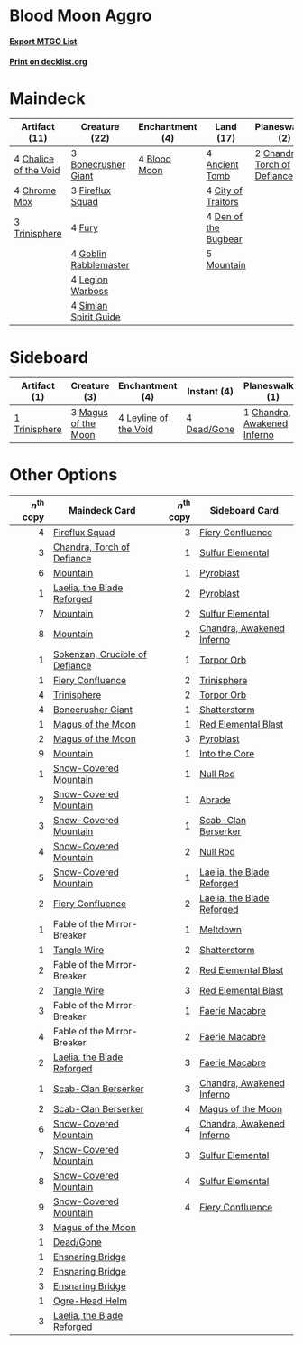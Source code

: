 # Blood Moon Aggro

#### [Export MTGO List](../collection/Blood%20Moon%20Aggro/Blood%20Moon%20Aggro.txt)
#### [Print on decklist.org](http://decklist.org/?deckmain=4%09Ancient%20Tomb%0A4%09Blood%20Moon%0A3%09Bonecrusher%20Giant%0A4%09Chalice%20of%20the%20Void%0A2%09Chandra,%20Torch%20of%20Defiance%0A4%09Chrome%20Mox%0A4%09City%20of%20Traitors%0A4%09Den%20of%20the%20Bugbear%0A3%09Fireflux%20Squad%0A4%09Fury%0A4%09Goblin%20Rabblemaster%0A4%09Legion%20Warboss%0A5%09Mountain%0A4%09Shatterskull%20Smashing%0A4%09Simian%20Spirit%20Guide%0A3%09Trinisphere&deckside=1%09Chandra,%20Awakened%20Inferno%0A4%09Dead/Gone%0A2%09Fiery%20Confluence%0A4%09Leyline%20of%20the%20Void%0A3%09Magus%20of%20the%20Moon%0A1%09Trinisphere)
# Maindeck

|                                         Artifact (11)                                          |                                         Creature (22)                                          |                                   Enchantment (4)                                    |                                           Land (17)                                           |                                           Planeswalker (2)                                            |                                           Sorcery (4)                                            |
|------------------------------------------------------------------------------------------------|------------------------------------------------------------------------------------------------|--------------------------------------------------------------------------------------|-----------------------------------------------------------------------------------------------|-------------------------------------------------------------------------------------------------------|--------------------------------------------------------------------------------------------------|
|4 [Chalice of the Void](http://gatherer.wizards.com/Pages/Card/Details.aspx?multiverseid=442211)|3 [Bonecrusher Giant](http://gatherer.wizards.com/Pages/Card/Details.aspx?multiverseid=473077)  |4 [Blood Moon](http://gatherer.wizards.com/Pages/Card/Details.aspx?multiverseid=45386)|4 [Ancient Tomb](http://gatherer.wizards.com/Pages/Card/Details.aspx?multiverseid=409567)      |2 [Chandra, Torch of Defiance](http://gatherer.wizards.com/Pages/Card/Details.aspx?multiverseid=417683)|4 [Shatterskull Smashing](http://gatherer.wizards.com/Pages/Card/Details.aspx?multiverseid=491802)|
|4 [Chrome Mox](http://gatherer.wizards.com/Pages/Card/Details.aspx?multiverseid=413761)         |3 [Fireflux Squad](http://gatherer.wizards.com/Pages/Card/Details.aspx?multiverseid=484898)     |                                                                                      |4 [City of Traitors](http://gatherer.wizards.com/Pages/Card/Details.aspx?multiverseid=6168)    |                                                                                                       |                                                                                                  |
|3 [Trinisphere](http://gatherer.wizards.com/Pages/Card/Details.aspx?multiverseid=43545)         |4 [Fury](http://gatherer.wizards.com/Pages/Card/Details.aspx?multiverseid=522202)               |                                                                                      |4 [Den of the Bugbear](http://gatherer.wizards.com/Pages/Card/Details.aspx?multiverseid=527541)|                                                                                                       |                                                                                                  |
|                                                                                                |4 [Goblin Rabblemaster](http://gatherer.wizards.com/Pages/Card/Details.aspx?multiverseid=438486)|                                                                                      |5 [Mountain](http://gatherer.wizards.com/Pages/Card/Details.aspx?multiverseid=439859)          |                                                                                                       |                                                                                                  |
|                                                                                                |4 [Legion Warboss](http://gatherer.wizards.com/Pages/Card/Details.aspx?multiverseid=452859)     |                                                                                      |                                                                                               |                                                                                                       |                                                                                                  |
|                                                                                                |4 [Simian Spirit Guide](http://gatherer.wizards.com/Pages/Card/Details.aspx?multiverseid=442137)|                                                                                      |                                                                                               |                                                                                                       |                                                                                                  |


# Sideboard

|                                     Artifact (1)                                      |                                         Creature (3)                                         |                                        Enchantment (4)                                         |                                     Instant (4)                                      |                                           Planeswalker (1)                                           |                                         Sorcery (2)                                         |
|---------------------------------------------------------------------------------------|----------------------------------------------------------------------------------------------|------------------------------------------------------------------------------------------------|--------------------------------------------------------------------------------------|------------------------------------------------------------------------------------------------------|---------------------------------------------------------------------------------------------|
|1 [Trinisphere](http://gatherer.wizards.com/Pages/Card/Details.aspx?multiverseid=43545)|3 [Magus of the Moon](http://gatherer.wizards.com/Pages/Card/Details.aspx?multiverseid=136152)|4 [Leyline of the Void](http://gatherer.wizards.com/Pages/Card/Details.aspx?multiverseid=107682)|4 [Dead/Gone](http://gatherer.wizards.com/Pages/Card/Details.aspx?multiverseid=126419)|1 [Chandra, Awakened Inferno](http://gatherer.wizards.com/Pages/Card/Details.aspx?multiverseid=466881)|2 [Fiery Confluence](http://gatherer.wizards.com/Pages/Card/Details.aspx?multiverseid=405230)|


# Other Options

|*n*<sup>th</sup> copy|                                              Maindeck Card                                              |*n*<sup>th</sup> copy|                                           Sideboard Card                                            |
|--------------------:|---------------------------------------------------------------------------------------------------------|--------------------:|-----------------------------------------------------------------------------------------------------|
|                    4|[Fireflux Squad](http://gatherer.wizards.com/Pages/Card/Details.aspx?multiverseid=484898)                |                    3|[Fiery Confluence](http://gatherer.wizards.com/Pages/Card/Details.aspx?multiverseid=405230)          |
|                    3|[Chandra, Torch of Defiance](http://gatherer.wizards.com/Pages/Card/Details.aspx?multiverseid=417683)    |                    1|[Sulfur Elemental](http://gatherer.wizards.com/Pages/Card/Details.aspx?multiverseid=122416)          |
|                    6|[Mountain](http://gatherer.wizards.com/Pages/Card/Details.aspx?multiverseid=439859)                      |                    1|[Pyroblast](http://gatherer.wizards.com/Pages/Card/Details.aspx?multiverseid=4083)                   |
|                    1|[Laelia, the Blade Reforged](http://gatherer.wizards.com/Pages/Card/Details.aspx?multiverseid=518449)    |                    2|[Pyroblast](http://gatherer.wizards.com/Pages/Card/Details.aspx?multiverseid=4083)                   |
|                    7|[Mountain](http://gatherer.wizards.com/Pages/Card/Details.aspx?multiverseid=439859)                      |                    2|[Sulfur Elemental](http://gatherer.wizards.com/Pages/Card/Details.aspx?multiverseid=122416)          |
|                    8|[Mountain](http://gatherer.wizards.com/Pages/Card/Details.aspx?multiverseid=439859)                      |                    2|[Chandra, Awakened Inferno](http://gatherer.wizards.com/Pages/Card/Details.aspx?multiverseid=466881) |
|                    1|[Sokenzan, Crucible of Defiance](http://gatherer.wizards.com/Pages/Card/Details.aspx?multiverseid=548589)|                    1|[Torpor Orb](http://gatherer.wizards.com/Pages/Card/Details.aspx?multiverseid=233069)                |
|                    1|[Fiery Confluence](http://gatherer.wizards.com/Pages/Card/Details.aspx?multiverseid=405230)              |                    2|[Trinisphere](http://gatherer.wizards.com/Pages/Card/Details.aspx?multiverseid=43545)                |
|                    4|[Trinisphere](http://gatherer.wizards.com/Pages/Card/Details.aspx?multiverseid=43545)                    |                    2|[Torpor Orb](http://gatherer.wizards.com/Pages/Card/Details.aspx?multiverseid=233069)                |
|                    4|[Bonecrusher Giant](http://gatherer.wizards.com/Pages/Card/Details.aspx?multiverseid=473077)             |                    1|[Shatterstorm](http://gatherer.wizards.com/Pages/Card/Details.aspx?multiverseid=130370)              |
|                    1|[Magus of the Moon](http://gatherer.wizards.com/Pages/Card/Details.aspx?multiverseid=136152)             |                    1|[Red Elemental Blast](http://gatherer.wizards.com/Pages/Card/Details.aspx?multiverseid=814)          |
|                    2|[Magus of the Moon](http://gatherer.wizards.com/Pages/Card/Details.aspx?multiverseid=136152)             |                    3|[Pyroblast](http://gatherer.wizards.com/Pages/Card/Details.aspx?multiverseid=4083)                   |
|                    9|[Mountain](http://gatherer.wizards.com/Pages/Card/Details.aspx?multiverseid=439859)                      |                    1|[Into the Core](http://gatherer.wizards.com/Pages/Card/Details.aspx?multiverseid=213788)             |
|                    1|[Snow-Covered Mountain](http://gatherer.wizards.com/Pages/Card/Details.aspx?multiverseid=121233)         |                    1|[Null Rod](http://gatherer.wizards.com/Pages/Card/Details.aspx?multiverseid=383034)                  |
|                    2|[Snow-Covered Mountain](http://gatherer.wizards.com/Pages/Card/Details.aspx?multiverseid=121233)         |                    1|[Abrade](http://gatherer.wizards.com/Pages/Card/Details.aspx?multiverseid=430772)                    |
|                    3|[Snow-Covered Mountain](http://gatherer.wizards.com/Pages/Card/Details.aspx?multiverseid=121233)         |                    1|[Scab-Clan Berserker](http://gatherer.wizards.com/Pages/Card/Details.aspx?multiverseid=398461)       |
|                    4|[Snow-Covered Mountain](http://gatherer.wizards.com/Pages/Card/Details.aspx?multiverseid=121233)         |                    2|[Null Rod](http://gatherer.wizards.com/Pages/Card/Details.aspx?multiverseid=383034)                  |
|                    5|[Snow-Covered Mountain](http://gatherer.wizards.com/Pages/Card/Details.aspx?multiverseid=121233)         |                    1|[Laelia, the Blade Reforged](http://gatherer.wizards.com/Pages/Card/Details.aspx?multiverseid=518449)|
|                    2|[Fiery Confluence](http://gatherer.wizards.com/Pages/Card/Details.aspx?multiverseid=405230)              |                    2|[Laelia, the Blade Reforged](http://gatherer.wizards.com/Pages/Card/Details.aspx?multiverseid=518449)|
|                    1|Fable of the Mirror-Breaker                                                                              |                    1|[Meltdown](http://gatherer.wizards.com/Pages/Card/Details.aspx?multiverseid=10466)                   |
|                    1|[Tangle Wire](http://gatherer.wizards.com/Pages/Card/Details.aspx?multiverseid=21399)                    |                    2|[Shatterstorm](http://gatherer.wizards.com/Pages/Card/Details.aspx?multiverseid=130370)              |
|                    2|Fable of the Mirror-Breaker                                                                              |                    2|[Red Elemental Blast](http://gatherer.wizards.com/Pages/Card/Details.aspx?multiverseid=814)          |
|                    2|[Tangle Wire](http://gatherer.wizards.com/Pages/Card/Details.aspx?multiverseid=21399)                    |                    3|[Red Elemental Blast](http://gatherer.wizards.com/Pages/Card/Details.aspx?multiverseid=814)          |
|                    3|Fable of the Mirror-Breaker                                                                              |                    1|[Faerie Macabre](http://gatherer.wizards.com/Pages/Card/Details.aspx?multiverseid=201822)            |
|                    4|Fable of the Mirror-Breaker                                                                              |                    2|[Faerie Macabre](http://gatherer.wizards.com/Pages/Card/Details.aspx?multiverseid=201822)            |
|                    2|[Laelia, the Blade Reforged](http://gatherer.wizards.com/Pages/Card/Details.aspx?multiverseid=518449)    |                    3|[Faerie Macabre](http://gatherer.wizards.com/Pages/Card/Details.aspx?multiverseid=201822)            |
|                    1|[Scab-Clan Berserker](http://gatherer.wizards.com/Pages/Card/Details.aspx?multiverseid=398461)           |                    3|[Chandra, Awakened Inferno](http://gatherer.wizards.com/Pages/Card/Details.aspx?multiverseid=466881) |
|                    2|[Scab-Clan Berserker](http://gatherer.wizards.com/Pages/Card/Details.aspx?multiverseid=398461)           |                    4|[Magus of the Moon](http://gatherer.wizards.com/Pages/Card/Details.aspx?multiverseid=136152)         |
|                    6|[Snow-Covered Mountain](http://gatherer.wizards.com/Pages/Card/Details.aspx?multiverseid=121233)         |                    4|[Chandra, Awakened Inferno](http://gatherer.wizards.com/Pages/Card/Details.aspx?multiverseid=466881) |
|                    7|[Snow-Covered Mountain](http://gatherer.wizards.com/Pages/Card/Details.aspx?multiverseid=121233)         |                    3|[Sulfur Elemental](http://gatherer.wizards.com/Pages/Card/Details.aspx?multiverseid=122416)          |
|                    8|[Snow-Covered Mountain](http://gatherer.wizards.com/Pages/Card/Details.aspx?multiverseid=121233)         |                    4|[Sulfur Elemental](http://gatherer.wizards.com/Pages/Card/Details.aspx?multiverseid=122416)          |
|                    9|[Snow-Covered Mountain](http://gatherer.wizards.com/Pages/Card/Details.aspx?multiverseid=121233)         |                    4|[Fiery Confluence](http://gatherer.wizards.com/Pages/Card/Details.aspx?multiverseid=405230)          |
|                    3|[Magus of the Moon](http://gatherer.wizards.com/Pages/Card/Details.aspx?multiverseid=136152)             |                     |                                                                                                     |
|                    1|[Dead/Gone](http://gatherer.wizards.com/Pages/Card/Details.aspx?multiverseid=126419)                     |                     |                                                                                                     |
|                    1|[Ensnaring Bridge](http://gatherer.wizards.com/Pages/Card/Details.aspx?multiverseid=15866)               |                     |                                                                                                     |
|                    2|[Ensnaring Bridge](http://gatherer.wizards.com/Pages/Card/Details.aspx?multiverseid=15866)               |                     |                                                                                                     |
|                    3|[Ensnaring Bridge](http://gatherer.wizards.com/Pages/Card/Details.aspx?multiverseid=15866)               |                     |                                                                                                     |
|                    1|[Ogre-Head Helm](http://gatherer.wizards.com/Pages/Card/Details.aspx?multiverseid=548459)                |                     |                                                                                                     |
|                    3|[Laelia, the Blade Reforged](http://gatherer.wizards.com/Pages/Card/Details.aspx?multiverseid=518449)    |                     |                                                                                                     |


